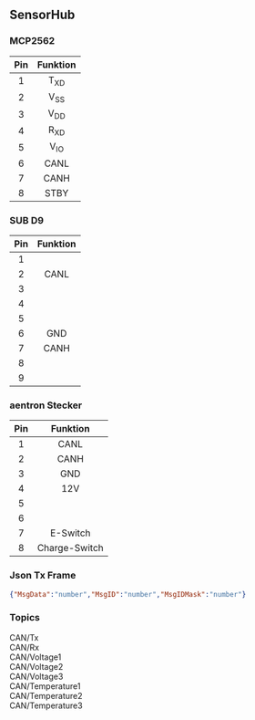 ## SensorHub

### MCP2562
|Pin|Funktion|
|:---:|:----:|
|1|T<sub>XD</sub>|
|2|V<sub>SS</sub>|
|3|V<sub>DD</sub>|
|4|R<sub>XD</sub>|
|5|V<sub>IO</sub>|
|6|CANL|
|7|CANH|
|8|STBY|

### SUB D9
|Pin|Funktion|
|:---:|:----:|
|1||
|2|CANL|
|3||
|4||
|5||
|6|GND|
|7|CANH|
|8||
|9||

### aentron Stecker
|Pin|Funktion|
|:---:|:----:|
|1|CANL|
|2|CANH|
|3|GND|
|4|12V|
|5||
|6||
|7|E-Switch|
|8|Charge-Switch|


### Json Tx Frame
```json
{"MsgData":"number","MsgID":"number","MsgIDMask":"number"}
```


### Topics
CAN/Tx<br />
CAN/Rx<br />
CAN/Voltage1<br />
CAN/Voltage2<br />
CAN/Voltage3<br />
CAN/Temperature1<br /> 
CAN/Temperature2<br />
CAN/Temperature3<br />



